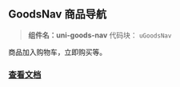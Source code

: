 

## GoodsNav 商品导航
> **组件名：uni-goods-nav**
> 代码块： `uGoodsNav`

商品加入购物车，立即购买等。

### [查看文档](https://uniapp.dcloud.io/component/uniui/uni-goods-nav)